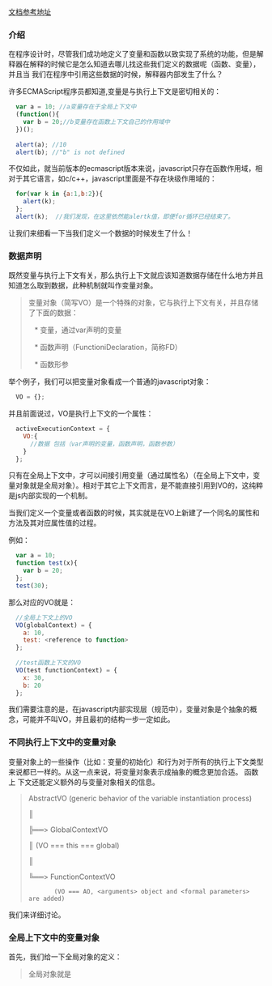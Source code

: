 [文档参考地址](http://dmitrysoshnikov.com/ecmascript/chapter-2-variable-object/)

### 介绍

在程序设计时，尽管我们成功地定义了变量和函数以致实现了系统的功能，但是解释器在解释的时候它是怎么知道去哪儿找这些我们定义的数据呢（函数、变量），并且当
我们在程序中引用这些数据的时候，解释器内部发生了什么？

许多ECMAScript程序员都知道,变量是与执行上下文是密切相关的：

```javascript
  var a = 10; //a变量存在于全局上下文中
  (function(){
    var b = 20;//b变量存在函数上下文自己的作用域中
  })();
  
  alert(a); //10
  alert(b); //"b" is not defined
```

不仅如此，就当前版本的ecmascript版本来说，javascript只存在函数作用域，相对于其它语言，如c/c++，javascript里面是不存在块级作用域的：

```javascript
  for(var k in {a:1,b:2}){
    alert(k);
  };
  alert(k);  //我们发现，在这里依然能alertk值，即便for循环已经结束了。
```

让我们来细看一下当我们定义一个数据的时候发生了什么！

### 数据声明

既然变量与执行上下文有关，那么执行上下文就应该知道数据存储在什么地方并且知道怎么取到数据，此种机制就叫作变量对象。

> 变量对象（简写VO）是一个特殊的对象，它与执行上下文有关，并且存储了下面的数据：
>
>    * 变量，通过var声明的变量
>
>    * 函数声明（FunctioniDeclaration，简称FD）
>
>    * 函数形参

举个例子，我们可以把变量对象看成一个普通的javascript对象：

```javascript
  VO = {};
```

并且前面说过，VO是执行上下文的一个属性：

```javascript
  activeExecutionContext = {
    VO:{
      //数据 包括（var声明的变量，函数声明，函数参数）
    }
  };
```

只有在全局上下文中，才可以间接引用变量（通过属性名）（在全局上下文中，变量对象就是全局对象）。相对于其它上下文而言，是不能直接引用到VO的，这纯粹是js内部实现的一个机制。

当我们定义一个变量或者函数的时候，其实就是在VO上新建了一个同名的属性和方法及其对应属性值的过程。

例如：

```javascript
  var a = 10;
  function test(x){
    var b = 20;
  };
  test(30);
```
那么对应的VO就是：

```javascript
  //全局上下文上的VO
  VO(globalContext) = {
    a: 10,
    test: <reference to function>
  };
  
  //test函数上下文的VO
  VO(test functionContext) = {
    x: 30,
    b: 20
  };
```

我们需要注意的是，在javascript内部实现层（规范中），变量对象是个抽象的概念，可能并不叫VO，并且最初的结构一步一定如此。

### 不同执行上下文中的变量对象

变量对象上的一些操作（比如：变量的初始化）和行为对于所有的执行上下文类型来说都已一样的。从这一点来说，将变量对象表示成抽象的概念更加合适。 函数上
下文还能定义额外的与变量对象相关的信息。


> AbstractVO (generic behavior of the variable instantiation process)
> 
>   ║
>
>   ╠══> GlobalContextVO
>
>   ║        (VO === this === global)
>
>   ║
>
>   ╚══> FunctionContextVO
>
>            (VO === AO, <arguments> object and <formal parameters> are added)
  


我们来详细讨论。

### 全局上下文中的变量对象

首先，我们给一下全局对象的定义：

> 全局对象就是









